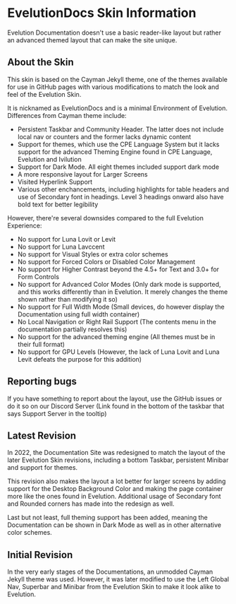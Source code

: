 # EvelutionDocs Skin Information

Evelution Documentation doesn't use a basic reader-like layout but rather an advanced themed layout that can make the site unique.

## About the Skin

This skin is based on the Cayman Jekyll theme, one of the themes available for use in GitHub pages with various modifications to match the look and feel of the Evelution Skin.

It is nicknamed as EvelutionDocs and is a minimal Environment of Evelution. Differences from Cayman theme include:
- Persistent Taskbar and Community Header. The latter does not include local nav or counters and the former lacks dynamic content
- Support for themes, which use the CPE Language System but it lacks support for the advanced Theming Engine found in CPE Language, Evelution and Ivilution
- Support for Dark Mode. All eight themes included support dark mode
- A more responsive layout for Larger Screens
- Visited Hyperlink Support
- Various other enchancements, including highlights for table headers and use of Secondary font in headings. Level 3 headings onward also have bold text for better legibility

However, there're several downsides compared to the full Evelution Experience:
- No support for Luna Lovit or Levit
- No support for Luna Lavccent
- No support for Visual Styles or extra color schemes
- No support for Forced Colors or Disabled Color Management
- No support for Higher Contrast beyond the 4.5+ for Text and 3.0+ for Form Controls
- No support for Advanced Color Modes (Only dark mode is supported, and this works differently than in Evelution. It merely changes the theme shown rather than modifying it so)
- No support for Full Width Mode (Small devices, do however display the Documentation using full width container)
- No Local Navigation or Right Rail Support (The contents menu in the documentation partially resolves this)
- No support for the advanced theming engine (All themes must be in their full format)
- No support for GPU Levels (However, the lack of Luna Lovit and Luna Levit defeats the purpose for this addition)

## Reporting bugs

If you have something to report about the layout, use the GitHub issues or do it so on our Discord Server (Link found in the bottom of the taskbar that says Support Server in the tooltip)

## Latest Revision

In 2022, the Documentation Site was redesigned to match the layout of the later Evelution Skin revisions, including a bottom Taskbar, persistent Minibar and support for themes.

This revision also makes the layout a lot better for larger screens by adding support for the Desktop Background Color and making the page container more like the ones found in Evelution. Additional usage of Secondary font and Rounded corners has made into the redesign as well.

Last but not least, full theming support has been added, meaning the Documentation can be shown in Dark Mode as well as in other alternative color schemes.

## Initial Revision

In the very early stages of the Documentations, an unmodded Cayman Jekyll theme was used. However, it was later modified to use the Left Global Nav, Superbar and Minibar from the Evelution Skin to make it look alike to Evelution.